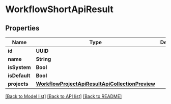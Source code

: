 # WorkflowShortApiResult

## Properties
Name | Type | Description | Notes
------------ | ------------- | ------------- | -------------
**id** | **UUID** |  | 
**name** | **String** |  | 
**isSystem** | **Bool** |  | 
**isDefault** | **Bool** |  | 
**projects** | [**WorkflowProjectApiResultApiCollectionPreview**](WorkflowProjectApiResultApiCollectionPreview.md) |  | 

[[Back to Model list]](../README.md#documentation-for-models) [[Back to API list]](../README.md#documentation-for-api-endpoints) [[Back to README]](../README.md)


